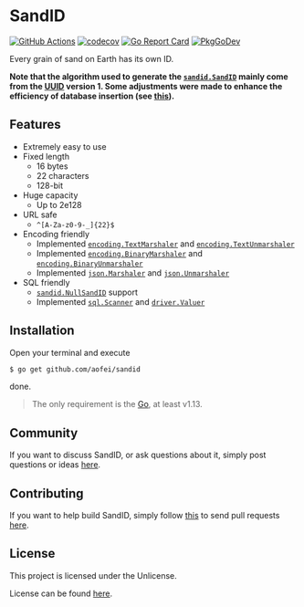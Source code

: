 # SandID

[![GitHub Actions](https://github.com/aofei/sandid/workflows/Main/badge.svg)](https://github.com/aofei/sandid)
[![codecov](https://codecov.io/gh/aofei/sandid/branch/master/graph/badge.svg)](https://codecov.io/gh/aofei/sandid)
[![Go Report Card](https://goreportcard.com/badge/github.com/aofei/sandid)](https://goreportcard.com/report/github.com/aofei/sandid)
[![PkgGoDev](https://pkg.go.dev/badge/github.com/aofei/sandid)](https://pkg.go.dev/github.com/aofei/sandid)

Every grain of sand on Earth has its own ID.

**Note that the algorithm used to generate the
[`sandid.SandID`](https://pkg.go.dev/github.com/aofei/sandid#SandID) mainly come
from the [UUID](https://tools.ietf.org/html/rfc4122) version 1. Some adjustments
were made to enhance the efficiency of database insertion (see
[this](https://www.percona.com/blog/2014/12/19/store-uuid-optimized-way/)).**

## Features

* Extremely easy to use
* Fixed length
	* 16 bytes
	* 22 characters
	* 128-bit
* Huge capacity
	* Up to 2e128
* URL safe
	* `^[A-Za-z0-9-_]{22}$`
* Encoding friendly
	* Implemented [`encoding.TextMarshaler`](https://pkg.go.dev/encoding#TextMarshaler) and [`encoding.TextUnmarshaler`](https://pkg.go.dev/encoding#TextUnmarshaler)
	* Implemented [`encoding.BinaryMarshaler`](https://pkg.go.dev/encoding#BinaryMarshaler) and [`encoding.BinaryUnmarshaler`](https://pkg.go.dev/encoding#BinaryUnmarshaler)
	* Implemented [`json.Marshaler`](https://pkg.go.dev/encoding/json#Marshaler) and [`json.Unmarshaler`](https://pkg.go.dev/encoding/json#Unmarshaler)
* SQL friendly
	* [`sandid.NullSandID`](https://pkg.go.dev/github.com/aofei/sandid#NullSandID) support
	* Implemented [`sql.Scanner`](https://pkg.go.dev/database/sql#Scanner) and [`driver.Valuer`](https://pkg.go.dev/database/sql/driver#Valuer)

## Installation

Open your terminal and execute

```bash
$ go get github.com/aofei/sandid
```

done.

> The only requirement is the [Go](https://golang.org), at least v1.13.

## Community

If you want to discuss SandID, or ask questions about it, simply post questions
or ideas [here](https://github.com/aofei/sandid/issues).

## Contributing

If you want to help build SandID, simply follow
[this](https://github.com/aofei/sandid/wiki/Contributing) to send pull requests
[here](https://github.com/aofei/sandid/pulls).

## License

This project is licensed under the Unlicense.

License can be found [here](LICENSE).
